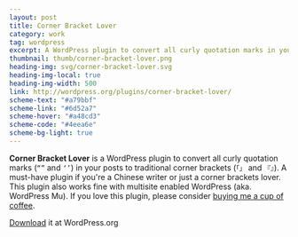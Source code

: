 ```yaml
---
layout: post
title: Corner Bracket Lover
category: work
tag: wordpress
excerpt: A WordPress plugin to convert all curly quotation marks in your posts to traditional corner brackets.
thumbnail: thumb/corner-bracket-lover.png
heading-img: svg/corner-bracket-lover.svg
heading-img-local: true
heading-img-width: 500
link: http://wordpress.org/plugins/corner-bracket-lover/
scheme-text: "#a79bbf"
scheme-link: "#6d52a7"
scheme-hover: "#a48cd3"
scheme-code: "#4eea6e"
scheme-bg-light: true
---
```


<p><b>Corner Bracket Lover</b> is a WordPress plugin to convert all curly quotation marks (<code>“”</code> and <code>‘’</code>) in your posts to traditional corner brackets (<code>「」</code> and <code>『』</code>). A must-have plugin if you're a Chinese writer or just a corner brackets lover. This plugin also works fine with multisite enabled WordPress (aka. WordPress Mu). If you love this plugin, please consider <a href="{{ '/donate/' | relative_url }}">buying me a cup of coffee</a>.</p>

<p class="download"><a href="http://wordpress.org/extend/plugins/corner-bracket-lover/">Download</a> it at WordPress.org</p>
